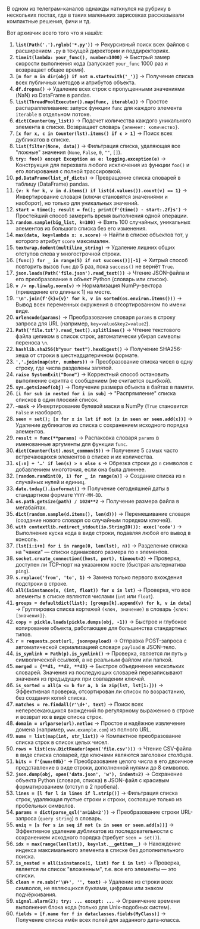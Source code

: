 В одном из телеграм-каналов однажды наткнулся на рубрику в нескольких постах, где в таких маленьких зарисовках рассказывали компактные решения, фичи и тд.

Вот архивчик всего того что я нашёл:

1.  **`list(Path('.').rglob('*.py'))`** -> Рекурсивный поиск всех файлов с расширением `.py` в текущей директории и поддиректориях.
2.  **`timeit(lambda: your_func(), number=1000)`** -> Быстрый замер скорости выполнения кода (запускает `your_func` 1000 раз и возвращает общее время).
3.  **`[m for m in dir(obj) if not m.startswith('_')]`** -> Получение списка всех публичных методов и атрибутов объекта.
4.  **`df.dropna()`** -> Удаление всех строк с пропущенными значениями (NaN) из DataFrame в pandas.
5.  **`list(ThreadPoolExecutor().map(func, iterable))`** -> Простое распараллеливание: запуск функции `func` для каждого элемента `iterable` в отдельном потоке.
6.  **`dict(Counter(my_list))`** -> Подсчет количества каждого уникального элемента в списке. Возвращает словарь `{элемент: количество}`.
7.  **`[x for x, c in Counter(lst).items() if c > 1]`** -> Поиск всех дубликатов в списке.
8.  **`list(filter(None, data))`** -> Фильтрация списка, удаляющая все "ложные" значения (`None`, `False`, `0`, `""`, `[]`).
9.  **`try: foo() except Exception as e: logging.exception(e)`** -> Конструкция для перехвата любого исключения из функции `foo()` и его логирования с полной трассировкой.
10. **`pd.DataFrame(list_of_dicts)`** -> Превращение списка словарей в таблицу (DataFrame) pandas.
11. **`{v: k for k, v in d.items() if list(d.values()).count(v) == 1}`** -> Инвертирование словаря (ключи становятся значениями и наоборот), но только для уникальных значений.
12. **`start = time(); result = fn(); print(f'{time() - start:.2f}s')`** -> Простейший способ замерить время выполнения одной операции.
13. **`random.sample(big_list, k=100)`** -> Взять 100 случайных, уникальных элементов из большого списка без его изменения.
14. **`max(data, key=lambda x: x.score)`** -> Найти в списке объектов тот, у которого атрибут `score` максимален.
15. **`textwrap.dedent(multiline_string)`** -> Удаление лишних общих отступов слева у многострочной строки.
16. **`[func() for _ in range(5) if not success()][-1]`** -> Хитрый способ повторить вызов `func` до 5 раз, пока `success()` не вернёт `True`.
17. **`json.loads(Path('file.json').read_text())`** -> Чтение JSON-файла и его преобразование в объект Python (словарь или список).
18. **`v /= np.linalg.norm(v)`** -> Нормализация NumPy-вектора (приведение его длины к 1) на месте.
19. **`'\n'.join(f'{k}={v}' for k, v in sorted(os.environ.items()))`** -> Вывод всех переменных окружения в отсортированном по имени виде.
20. **`urlencode(params)`** -> Преобразование словаря `params` в строку запроса для URL (например, `key=value&key2=value2`).
21. **`Path('file.txt').read_text().splitlines()`** -> Чтение текстового файла целиком в список строк, автоматически убирая символы переноса `\n`.
22. **`hashlib.sha256(b"your text").hexdigest()`** -> Получение SHA256-хеша от строки в шестнадцатеричном формате.
23. **`','.join(map(str, numbers))`** -> Преобразование списка чисел в одну строку, где числа разделены запятой.
24. **`raise SystemExit("Done")`** -> Корректный способ остановить выполнение скрипта с сообщением (не считается ошибкой).
25. **`sys.getsizeof(obj)`** -> Получение размера объекта в байтах в памяти.
26. **`[i for sub in nested for i in sub]`** -> "Распрямление" списка списков в один плоский список.
27. **`~mask`** -> Инвертирование булевой маски в NumPy (`True` становится `False` и наоборот).
28. **`seen = set(); [x for x in lst if not (x in seen or seen.add(x))]`** -> Удаление дубликатов из списка с сохранением исходного порядка элементов.
29. **`result = func(**params)`** -> Распаковка словаря `params` в именованные аргументы для функции `func`.
30. **`dict(Counter(lst).most_common(5))`** -> Получение 5 самых часто встречающихся элементов в списке и их количества.
31. **`s[:n] + '…' if len(s) > n else s`** -> Обрезка строки до `n` символов с добавлением многоточия, если она была длиннее.
32. **`[random.randint(0, 1) for _ in range(n)]`** -> Создание списка из `n` случайных нулей и единиц.
33. **`date.today().isoformat()`** -> Получение сегодняшней даты в стандартном формате `YYYY-MM-DD`.
34. **`os.path.getsize(path) / 1024**2`** -> Получение размера файла в мегабайтах.
35. **`dict(random.sample(d.items(), len(d)))`** -> Перемешивание словаря (создание нового словаря со случайным порядком ключей).
36. **`with contextlib.redirect_stdout(io.StringIO()): exec('code')`** -> Выполнение куска кода в виде строки, подавляя любой его вывод в консоль.
37. **`[lst[i:i+n] for i in range(0, len(lst), n)]`** -> Разделение списка на "чанки" — списки одинакового размера по `n` элементов.
38. **`socket.create_connection((host, port), timeout=2)`** -> Проверка, доступен ли TCP-порт на указанном хосте (быстрая альтернатива `ping`).
39. **`s.replace('from', 'to', 1)`** -> Замена только первого вхождения подстроки в строке.
40. **`all(isinstance(x, (int, float)) for x in lst)`** -> Проверка, что все элементы в списке являются числами (`int` или `float`).
41. **`groups = defaultdict(list); [groups[k].append(v) for k, v in data]`** -> Группировка списка кортежей `(ключ, значение)` в словарь `{ключ: [значения]}`.
42. **`copy = pickle.loads(pickle.dumps(obj, -1))`** -> Быстрое и глубокое копирование объекта, работающее для большинства стандартных типов.
43. **`r = requests.post(url, json=payload)`** -> Отправка POST-запроса с автоматической сериализацией словаря `payload` в JSON-тело.
44. **`is_symlink = Path(p).is_symlink()`** -> Проверка, является ли путь `p` символической ссылкой, а не реальным файлом или папкой.
45. **`merged = {**d1, **d2, **d3}`** -> Быстрое объединение нескольких словарей. Значения из последующих словарей перезаписывают значения из предыдущих при совпадении ключей.
46. **`is_sorted = all(a <= b for a, b in zip(lst, lst[1:]))`** -> Эффективная проверка, отсортирован ли список по возрастанию, без создания копий списка.
47. **`matches = re.findall(r'\d+', text)`** -> Поиск всех непересекающихся вхождений по регулярному выражению в строке и возврат их в виде списка строк.
48. **`domain = urlparse(url).netloc`** -> Простое и надёжное извлечение домена (например, `www.example.com`) из полного URL.
49. **`nums = list(map(int, str_list))`** -> Компактное преобразование списка строк в список целых чисел.
50. **`rows = list(csv.DictReader(open('file.csv')))`** -> Чтение CSV-файла в виде списка словарей, где ключами являются заголовки столбцов.
51. **`bits = f'{num:08b}'`** -> Преобразование целого числа в его двоичное представление в виде строки, дополненной нулями до 8 символов.
52. **`json.dump(obj, open('data.json', 'w'), indent=2)`** -> Сохранение объекта Python (словаря, списка) в JSON-файл с красивым форматированием (отступ в 2 пробела).
53. **`lines = [l for l in lines if l.strip()]`** -> Фильтрация списка строк, удаляющая пустые строки и строки, состоящие только из пробельных символов.
54. **`params = dict(parse_qsl('a=1&b=2'))`** -> Преобразование строки URL-запроса (`query string`) в словарь.
55. **`uniq = [s for s in seq if not (s in seen or seen.add(s))]`** -> Эффективное удаление дубликатов из последовательности с сохранением исходного порядка (требует `seen = set()`).
56. **`idx = max(range(len(lst)), key=lst.__getitem__)`** -> Нахождение индекса максимального элемента в списке без дополнительного поиска.
57. **`is_nested = all(isinstance(i, list) for i in lst)`** -> Проверка, является ли список "вложенным", т.е. все его элементы — это списки.
58. **`clean = re.sub(r'\W+', '', text)`** -> Удаление из строки всех символов, не являющихся буквами, цифрами или знаком подчёркивания.
59. **`signal.alarm(2); try: ... except: ...`** -> Ограничение времени выполнения блока кода (только для Unix-подобных систем).
60. **`fields = [f.name for f in dataclasses.fields(MyClass)]`** -> Получение списка имён всех полей для заданного дата-класса.